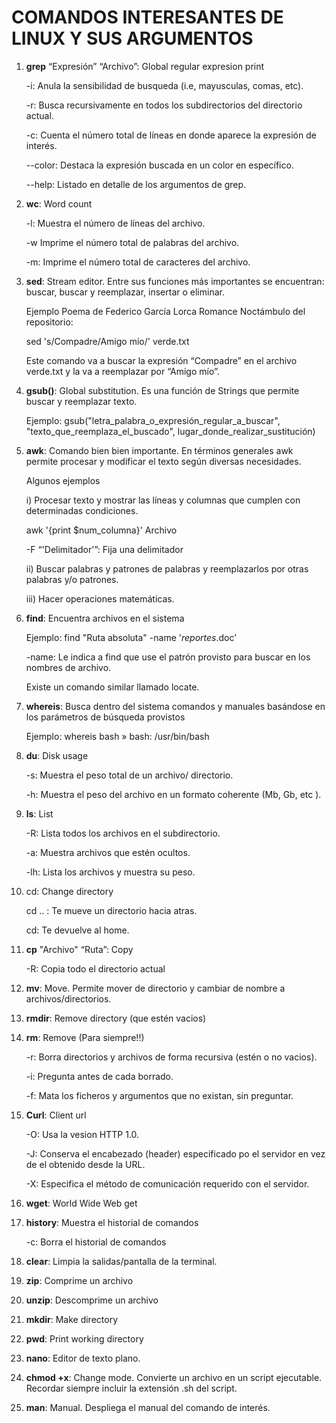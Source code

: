 # COMANDOS INTERESANTES DE LINUX Y SUS ARGUMENTOS

1) **grep** “Expresión” “Archivo”: Global regular expresion print

	-i: Anula la sensibilidad de busqueda (i.e, mayusculas, comas, etc).

	-r: Busca recursivamente en todos los subdirectorios del directorio actual.

	-c: Cuenta el número total de líneas en donde aparece la expresión de interés.

	--color: Destaca la expresión buscada en un color en específico.
   
	--help: Listado en detalle de los argumentos de grep.

3) **wc**: Word count

	-l: Muestra el número de líneas del archivo.

	-w Imprime el número total de palabras del archivo.

	-m: Imprime el número total de caracteres del archivo.

5) **sed**: Stream editor. Entre sus funciones más importantes se encuentran: buscar, buscar y reemplazar, insertar o eliminar.

	Ejemplo Poema de Federico García Lorca Romance Noctámbulo del repositorio: 

	sed 's/Compadre/Amigo mío/' verde.txt 

	Este comando va a buscar la expresión “Compadre” en el archivo verde.txt y la va a reemplazar por “Amigo mío”.

6) **gsub()**: Global substitution. Es una función de Strings que permite buscar y reemplazar texto.

	Ejemplo: gsub("letra_palabra_o_expresión_regular_a_buscar", "texto_que_reemplaza_el_buscado", lugar_donde_realizar_sustitución)

7) **awk**: Comando bien bien importante. En términos generales awk permite procesar y modificar el texto según diversas necesidades.

	Algunos ejemplos

	i) Procesar texto y mostrar las líneas y columnas que cumplen con determinadas condiciones.

	awk '{print $num_columna}' Archivo

	-F “'Delimitador'”: Fija una delimitador 

	ii) Buscar palabras y patrones de palabras y reemplazarlos por otras palabras y/o patrones.

	iii) Hacer operaciones matemáticas.

8) **find**: Encuentra archivos en el sistema

	Ejemplo: find "Ruta absoluta" -name '*reportes*.doc'

	-name: Le indica a find que use el patrón provisto para buscar en los nombres de archivo.

	Existe un comando similar llamado locate.

9) **whereis**: Busca dentro del sistema comandos y manuales basándose en los parámetros de búsqueda provistos 

	Ejemplo: whereis bash 
	        » bash: /usr/bin/bash 

10) **du**: Disk usage

	-s: Muestra el peso total de un archivo/ directorio.

	-h: Muestra el peso del archivo en un formato coherente (Mb, Gb, etc ).

12) **ls**: List

	-R: Lista todos los archivos en el subdirectorio.

	-a: Muestra archivos que estén ocultos.

	-lh: Lista los archivos y muestra su peso.

14) cd: Change directory

	cd .. : Te mueve un directorio hacia atras.

	cd: Te devuelve al home.

16) **cp** "Archivo" “Ruta”: Copy

	-R: Copia todo el directorio actual

17) **mv**: Move. Permite mover de directorio y cambiar de nombre a archivos/directorios.

18) **rmdir**: Remove directory (que estén vacios)

19) **rm**: Remove (Para siempre!!)

	-r: Borra directorios y archivos de forma recursiva (estén o no vacios).

	-i: Pregunta antes de cada borrado.
 
	-f: Mata los ficheros y argumentos que no existan, sin preguntar.

21) **Curl**: Client url

	-O: Usa la vesion HTTP 1.0.

	-J: Conserva el encabezado (header) especificado po el servidor en vez de el obtenido desde la URL.

	-X: Especifica el método de comunicación requerido con el servidor.

23) **wget**: World Wide Web get 

24) **history**: Muestra el historial de comandos

	-c: Borra el historial de comandos

25) **clear**: Limpia la salidas/pantalla de la terminal.

26) **zip**: Comprime un archivo

27) **unzip**: Descomprime un archivo

28) **mkdir**: Make directory

29) **pwd**: Print working directory

30) **nano**: Editor de texto plano. 

31) **chmod +x**: Change mode. Convierte un archivo en un script ejecutable. Recordar siempre incluir la extensión .sh del script.

32) **man**: Manual. Despliega el manual del comando de interés. 












